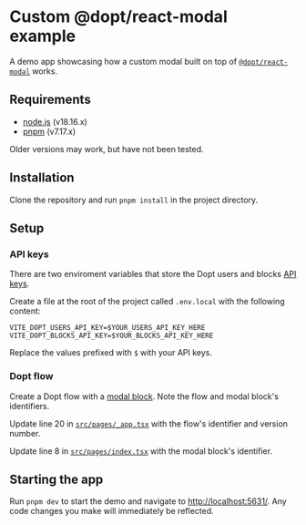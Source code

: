 # Custom @dopt/react-modal example

A demo app showcasing how a custom modal built on top of [`@dopt/react-modal`](https://github.com/dopt/odopt/tree/main/components/%40dopt/react/modal) works.

## Requirements

- [node.js](https://nodejs.org/) (v18.16.x)
- [pnpm](https://pnpm.io/) (v7.17.x)

Older versions may work, but have not been tested.

## Installation

Clone the repository and run `pnpm install` in the project directory.

## Setup

### API keys

There are two enviroment variables that store the Dopt users and blocks [API keys](https://docs.dopt.com/setup/api-keys/).

Create a file at the root of the project called `.env.local` with the following content:

```
VITE_DOPT_USERS_API_KEY=$YOUR_USERS_API_KEY_HERE
VITE_DOPT_BLOCKS_API_KEY=$YOUR_BLOCKS_API_KEY_HERE
```

Replace the values prefixed with `$` with your API keys.

### Dopt flow

Create a Dopt flow with a [modal block](https://docs.dopt.com/concepts/blocks/modal/). Note the flow and modal block's identifiers.

Update line 20 in [`src/pages/_app.tsx`](./src/pages/_app.tsx#L20) with the flow's identifier and version number.

Update line 8 in [`src/pages/index.tsx`](./src/pages/index.tsx#L8) with the modal block's identifier.

## Starting the app

Run `pnpm dev` to start the demo and navigate to [http://localhost:5631/](http://localhost:5631/). Any code changes you make will immediately be reflected.
